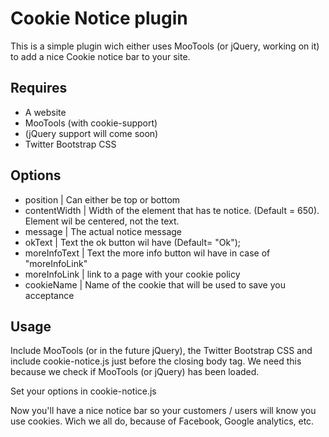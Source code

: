 Cookie Notice plugin
====================

This is a simple plugin wich either uses MooTools (or jQuery, working on it) to add a nice Cookie notice bar to your site. 

Requires
----------

* A website
* MooTools (with cookie-support)
* (jQuery support will come soon)
* Twitter Bootstrap CSS

Options
-------
* position | Can either be top or bottom
* contentWidth | Width of the element that has te notice. (Default = 650). Element wil be centered, not the text.
* message | The actual notice message
* okText | Text the ok button wil have (Default= "Ok");
* moreInfoText | Text the more info button wil have in case of "moreInfoLink"
* moreInfoLink | link to a page with your cookie policy
* cookieName | Name of the cookie that will be used to save you acceptance

Usage
-----
Include MooTools (or in the future jQuery), the Twitter Bootstrap CSS and include cookie-notice.js just before the closing body tag. We need this because we check if MooTools (or jQuery) has been loaded.

Set your options in cookie-notice.js 

Now you'll have a nice notice bar so your customers / users will know you use cookies. Wich we all do, because of Facebook, Google analytics, etc.



